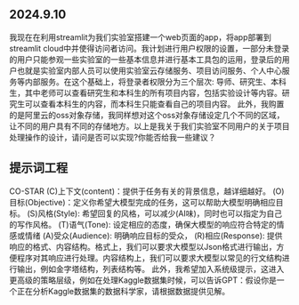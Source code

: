 ## 2024.9.10 
我现在在利用streamlit为我们实验室搭建一个web页面的app，将app部署到streamlit cloud中并使得访问者访问。我计划进行用户权限的设置，一部分未登录的用户只能参观一些实验室的一些基本信息并进行基本工具包的运用，登录后的用户也就是实验室内部人员可以使用实验室云存储服务、项目访问服务、个人中心服务等内部服务。在这个基础上，将登录者权限分为三个层次: 导师、研究生、本科生，其中老师可以查看研究生和本科生的所有项目内容，包括实验设计等内容。研究生可以查看本科生的内容，而本科生只能查看自己的项目内容。 此外，我购置的是阿里云的oss对象存储，我同样想对这个oss对象存储设定几个不同的区域，让不同的用户具有不同的存储地方。以上是我关于我们实验室不同用户的关于项目处理操作的设计，请问是否可以实现?你能否给我一些建议？
## 提示词工程
CO-STAR
(C)上下文(content)：提供于任务有关的背景信息，越详细越好。
(O)目标(Objective)：定义你希望大模型完成的任务，这可以帮助大模型明确相应目标。
(S)风格(Style): 希望回复的风格，可以减少(AI味)，同时也可以指定为自己的写作风格。
(T)语气(Tone): 设定相应的态度，确保大模型的响应符合特定的情感或情绪
(A)受众(Audience): 明确响应目标的受众，
(R)相应(Response): 提供响应的格式、内容结构。格式上，我们可以要求大模型以Json格式进行输出，方便程序对其响应进行处理。内容结构上，我们可以要求大模型以常见的行文结构进行输出，例如金字塔结构，列表结构等。
此外，我希望加入系统级提示，这进入更高级的策略层级，例如在处理Kaggle数据集时候，可以告诉GPT：假设你是一个正在分析Kaggle数据集的数据科学家，请根据数据提供见解。
